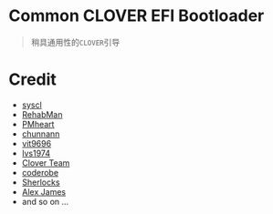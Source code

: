 # Common CLOVER EFI Bootloader
> 稍具通用性的`CLOVER`引导

# Credit
- [syscl](https://github.com/syscl/)
- [RehabMan](https://github.com/RehabMan/)
- [PMheart](https://github.com/PMheart/)
- [chunnann](https://github.com/chunnann/)
- [vit9696](https://github.com/vit9696/)
- [lvs1974](https://github.com/lvs1974/)
- [Clover Team](https://sourceforge.net/projects/cloverefiboot/)
- [coderobe](https://github.com/coderobe/)
- [Sherlocks](https://github.com/BarbaraPalvin/)
- [Alex James](https://github.com/al3xtjames/)
- and so on ...
